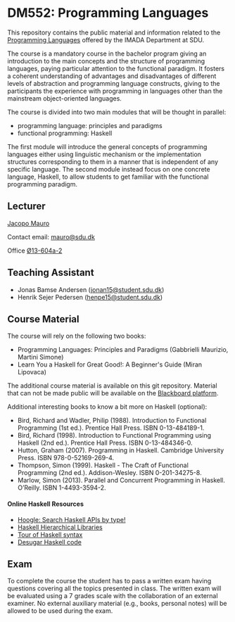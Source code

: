 # DM552: Programming Languages

This repository contains the public material and information related to the 
[Programming Languages](https://odinlister.sdu.dk/fagbesk/internkode/DM552/en)
offered by the IMADA Department at SDU.

The course is a mandatory course in the bachelor program giving an introduction
to the main concepts and the structure of programming languages, paying
particular attention to the functional paradigm. It fosters a coherent understanding of
advantages and disadvantages of different levels of abstraction and programming
language constructs, giving to the participants the experience with programming
in languages other than the mainstream object-oriented languages.

The course is divided into two main modules that will be thought in parallel:
* programming language: principles and paradigms
* functional programming: Haskell

The first module will introduce the general concepts of programming languages
either using linguistic mechanism or the implementation structures corresponding
to them in a manner that is independent of any specific language. The second
module instead focus on one concrete language, Haskell, to allow students to get
familiar with the functional programming paradigm.

## Lecturer

[Jacopo Mauro](https://imada.sdu.dk/~mauro/)

Contact email: mauro@sdu.dk

Office [Ø13-604a-2](https://clients.mapsindoors.com/sdu/573f26e4bc1f571b08094312/details/563cb9aa423b7d0540c9a90a)

## Teaching Assistant

* Jonas Bamse Andersen (jonan15@student.sdu.dk)
* Henrik Sejer Pedersen (henpe15@student.sdu.dk)

## Course Material

The course will rely on the following two books:
* Programming Languages: Principles and Paradigms (Gabbrielli Maurizio, Martini Simone)
* Learn You a Haskell for Great Good!: A Beginner's Guide (Miran Lipovaca)

The additional course material is available on this git repository.
Material that can not be made public will be available on the
[Blackboard platform](https://e-learn.sdu.dk/).


Additional interesting books to know a bit more on Haskell (optional): 

* Bird, Richard and Wadler, Philip (1988). Introduction to Functional Programming (1st ed.). Prentice Hall Press. ISBN 0-13-484189-1.
* Bird, Richard (1998). Introduction to Functional Programming using Haskell (2nd ed.). Prentice Hall Press. ISBN 0-13-484346-0.
* Hutton, Graham (2007). Programming in Haskell. Cambridge University Press. ISBN 978-0-52169-269-4.
* Thompson, Simon (1999). Haskell - The Craft of Functional Programming (2nd ed.). Addison-Wesley. ISBN 0-201-34275-8.
* Marlow, Simon (2013). Parallel and Concurrent Programming in Haskell. O’Reilly. ISBN 1-4493-3594-2.

#### Online Haskell Resources

* [Hoogle: Search Haskell APIs by type!](https://www.haskell.org/hoogle/)
* [Haskell Hierarchical Libraries](http://www.cis.upenn.edu/~bcpierce/courses/advprog/resources/index.html)
* [Tour of Haskell syntax](http://www.cse.chalmers.se/edu/year/2015/course/TDA452_Functional_Programming/haskell-syntax.html)
* [Desugar Haskell code](http://www.haskellforall.com/2014/10/how-to-desugar-haskell-code.html)

## Exam

To complete the course the student has to pass a written exam having questions
covering all the topics presented in class. The written exam will be evaluated
using a 7 grades scale with the collaboration of an external examiner. No
external auxiliary material (e.g., books, personal notes) will be allowed to be
used during the exam.









